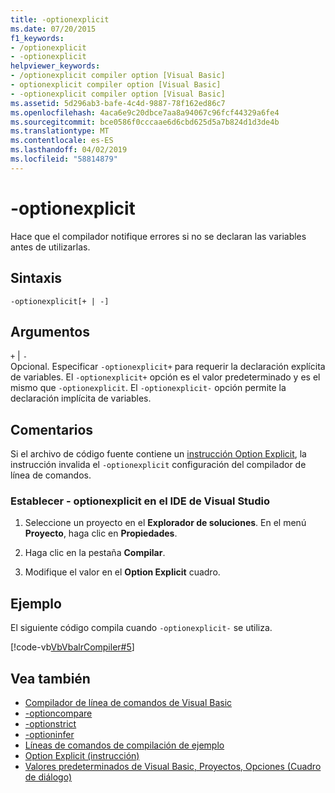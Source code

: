 ```yaml
---
title: -optionexplicit
ms.date: 07/20/2015
f1_keywords:
- /optionexplicit
- -optionexplicit
helpviewer_keywords:
- /optionexplicit compiler option [Visual Basic]
- optionexplicit compiler option [Visual Basic]
- -optionexplicit compiler option [Visual Basic]
ms.assetid: 5d296ab3-bafe-4c4d-9887-78f162ed86c7
ms.openlocfilehash: 4aca6e9c20dbce7aa8a94067c96fcf44329a6fe4
ms.sourcegitcommit: bce0586f0cccaae6d6cbd625d5a7b824d1d3de4b
ms.translationtype: MT
ms.contentlocale: es-ES
ms.lasthandoff: 04/02/2019
ms.locfileid: "58814879"
---
```

# <a name="-optionexplicit"></a>-optionexplicit
Hace que el compilador notifique errores si no se declaran las variables antes de utilizarlas.  
  
## <a name="syntax"></a>Sintaxis  
  
```  
-optionexplicit[+ | -]  
```  
  
## <a name="arguments"></a>Argumentos  
 `+` &#124; `-`  
 Opcional. Especificar `-optionexplicit+` para requerir la declaración explícita de variables. El `-optionexplicit+` opción es el valor predeterminado y es el mismo que `-optionexplicit`. El `-optionexplicit-` opción permite la declaración implícita de variables.  
  
## <a name="remarks"></a>Comentarios  
 Si el archivo de código fuente contiene un [instrucción Option Explicit](../../../visual-basic/language-reference/statements/option-explicit-statement.md), la instrucción invalida el `-optionexplicit` configuración del compilador de línea de comandos.  
  
### <a name="to-set--optionexplicit-in-the-visual-studio-ide"></a>Establecer - optionexplicit en el IDE de Visual Studio  
  
1.  Seleccione un proyecto en el **Explorador de soluciones**. En el menú **Proyecto**, haga clic en **Propiedades**.   
  
2.  Haga clic en la pestaña **Compilar**.  
  
3.  Modifique el valor en el **Option Explicit** cuadro.  
  
## <a name="example"></a>Ejemplo  
 El siguiente código compila cuando `-optionexplicit-` se utiliza.  
  
 [!code-vb[VbVbalrCompiler#5](~/samples/snippets/visualbasic/VS_Snippets_VBCSharp/VbVbalrCompiler/VB/OptionExplicitOff.vb#5)]  
  
## <a name="see-also"></a>Vea también

- [Compilador de línea de comandos de Visual Basic](../../../visual-basic/reference/command-line-compiler/index.md)
- [-optioncompare](../../../visual-basic/reference/command-line-compiler/optioncompare.md)
- [-optionstrict](../../../visual-basic/reference/command-line-compiler/optionstrict.md)
- [-optioninfer](../../../visual-basic/reference/command-line-compiler/optioninfer.md)
- [Líneas de comandos de compilación de ejemplo](../../../visual-basic/reference/command-line-compiler/sample-compilation-command-lines.md)
- [Option Explicit (instrucción)](../../../visual-basic/language-reference/statements/option-explicit-statement.md)
- [Valores predeterminados de Visual Basic, Proyectos, Opciones (Cuadro de diálogo)](/visualstudio/ide/reference/visual-basic-defaults-projects-options-dialog-box)
